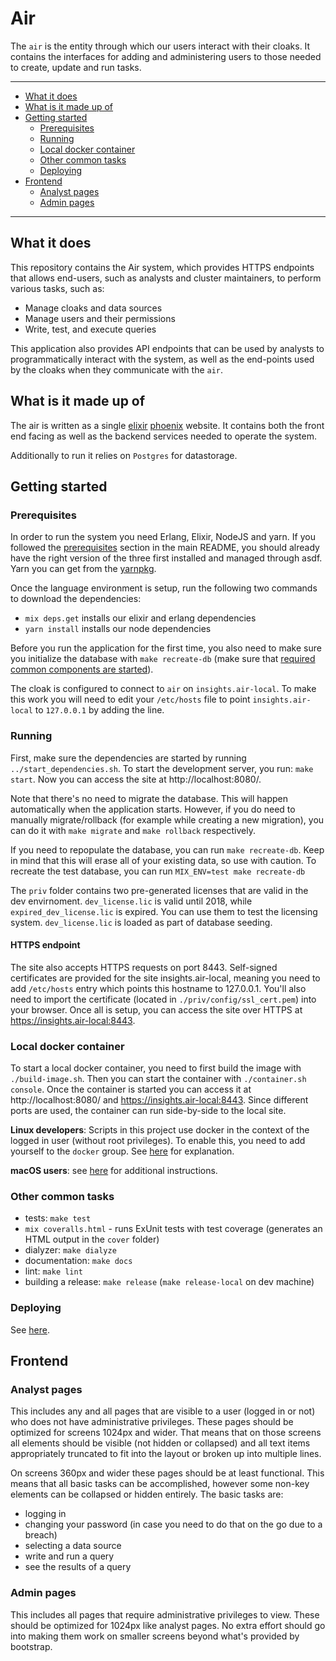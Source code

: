 # Air

The `air` is the entity through which our users interact with their cloaks.
It contains the interfaces for adding and administering users to those
needed to create, update and run tasks.

----------------------

- [What it does](#what-it-does)
- [What is it made up of](#what-is-it-made-up-of)
- [Getting started](#getting-started)
    - [Prerequisites](#prerequisites)
    - [Running](#running)
    - [Local docker container](#local-docker-container)
    - [Other common tasks](#other-common-tasks)
    - [Deploying](#deploying)
- [Frontend](#frontend)
  - [Analyst pages](#analyst-pages)
  - [Admin pages](#admin-pages)

----------------------

## What it does

This repository contains the Air system, which provides HTTPS endpoints that allows end-users, such as analysts and cluster maintainers, to perform various tasks, such as:

- Manage cloaks and data sources
- Manage users and their permissions
- Write, test, and execute queries

This application also provides API endpoints that can be used by analysts to programmatically interact with
the system, as well as the end-points used by the cloaks when they communicate with the `air`.


## What is it made up of

The air is written as a single [elixir](elixir-lang.org/) [phoenix](www.phoenixframework.org) website. It
contains both the front end facing as well as the backend services needed to operate the system.

Additionally to run it relies on `Postgres` for datastorage.


## Getting started

### Prerequisites

In order to run the system you need Erlang, Elixir, NodeJS and yarn. If you followed the
[prerequisites](../README.md#prerequisites) section in the main README, you should
already have the right version of the three first installed and managed through asdf.
Yarn you can get from the [yarnpkg](https://yarnpkg.com/).

Once the language environment is setup, run the following two commands to download the dependencies:

- `mix deps.get` installs our elixir and erlang dependencies
- `yarn install` installs our node dependencies

Before you run the application for the first time, you also need to make sure you initialize the database
with `make recreate-db`
(make sure that [required common components are started](../README.md#starting-the-required-components)).

The cloak is configured to connect to `air` on `insights.air-local`. To make this work you will need
to edit your `/etc/hosts` file to point `insights.air-local` to `127.0.0.1` by adding the line.


### Running

First, make sure the dependencies are started by running `../start_dependencies.sh`. To start the development server, you run: `make start`. Now you can access the
site at http://localhost:8080/.

Note that there's no need to migrate the database. This will happen automatically when the application starts.
However, if you do need to manually migrate/rollback (for example while creating a new migration), you can do
it with `make migrate` and `make rollback` respectively.

If you need to repopulate the database, you can run `make recreate-db`. Keep in mind that this will erase all
of your existing data, so use with caution. To recreate the test database, you can run `MIX_ENV=test make recreate-db`

The `priv` folder contains two pre-generated licenses that are valid in the dev envirnoment. `dev_license.lic` is valid
until 2018, while `expired_dev_license.lic` is expired. You can use them to test the licensing system. `dev_license.lic`
is loaded as part of database seeding.

#### HTTPS endpoint

The site also accepts HTTPS requests on port 8443. Self-signed certificates are provided for the site insights.air-local, meaning you need to add `/etc/hosts` entry which points this hostname to 127.0.0.1. You'll also need to import the certificate (located in `./priv/config/ssl_cert.pem`) into your browser. Once all is setup, you can access the site over HTTPS at https://insights.air-local:8443.

### Local docker container

To start a local docker container, you need to first build the image with `./build-image.sh`. Then you can start the container with `./container.sh console`. Once the container is started you can access it at http://localhost:8080/ and https://insights.air-local:8443. Since different ports are used, the container can run side-by-side to the local site.

__Linux developers__: Scripts in this project use docker in the context of the logged in user (without root
privileges). To enable this, you need to add yourself to the `docker` group. See
[here](http://askubuntu.com/a/477554) for explanation.

__macOS users__: see [here](../macos_docker.md) for additional instructions.

### Other common tasks

- tests: `make test`
- `mix coveralls.html` - runs ExUnit tests with test coverage (generates an HTML output in the `cover` folder)
- dialyzer: `make dialyze`
- documentation: `make docs`
- lint: `make lint`
- building a release: `make release` (`make release-local` on dev machine)

### Deploying

See [here](../README.md#deploying).

## Frontend

### Analyst pages

This includes any and all pages that are visible to a user (logged in or not) who does not have administrative
privileges. These pages should be optimized for screens 1024px and wider. That means that on those screens all
elements should be visible (not hidden or collapsed) and all text items appropriately truncated to fit into the
layout or broken up into multiple lines.

On screens 360px and wider these pages should be at least functional. This means that all basic tasks can be
accomplished, however some non-key elements can be collapsed or hidden entirely. The basic tasks are:

* logging in
* changing your password (in case you need to do that on the go due to a breach)
* selecting a data source
* write and run a query
* see the results of a query

### Admin pages

This includes all pages that require administrative privileges to view. These should be optimized for 1024px like
analyst pages. No extra effort should go into making them work on smaller screens beyond what's provided by
bootstrap.
